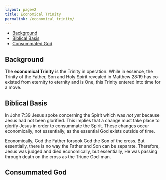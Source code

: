 ```yaml
---
layout: pagev2
title: Economical Trinity
permalink: /economical_trinity/
---
```

- [Background](#background)
- [Biblical Basis](#biblical-basis)
- [Consummated God](#consummated-god)

## Background

The **economical Trinity** is the Trinity in operation. While in essence, the Trinity of the Father, Son and Holy Spirit revealed in Matthew 28:19 has co-existed from eternity to eternity and is One, this Trinity entered into time for a move.

## Biblical Basis

In John 7:39 Jesus spoke concerning the Spirit which was *not yet* because Jesus had not been glorified. This implies that a change must take place to glorify Jesus in order to consummate the Spirit. These changes occur economically, not essentially, as the essential God exists outside of time.

Economically, God the Father forsook God the Son of the cross. But essentially, there is no way the Father and Son can be separate. Therefore, Jesus was judged and died economically, but essentially, He was passing through death on the cross as the Triune God-man. 

## Consummated God

